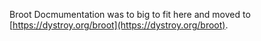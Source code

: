 
Broot Docmumentation was to big to fit here and moved to [https://dystroy.org/broot](https://dystroy.org/broot).

